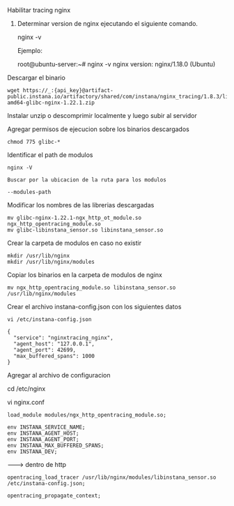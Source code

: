 Habilitar tracing nginx

1. Determinar version de nginx ejecutando el siguiente comando.

	nginx -v

   Ejemplo:

   	root@ubuntu-server:~# nginx -v
	nginx version: nginx/1.18.0 (Ubuntu)

Descargar el binario

	wget https://_:{api_key}@artifact-public.instana.io/artifactory/shared/com/instana/nginx_tracing/1.8.3/linux-amd64-glibc-nginx-1.22.1.zip


Instalar unzip o descomprimir localmente y luego subir al servidor

Agregar permisos de ejecucion sobre los binarios descargados

	chmod 775 glibc-*


Identificar el path de modulos

	nginx -V

	Buscar por la ubicacion de la ruta para los modulos
	
	--modules-path

Modificar los nombres de las librerias descargadas


	mv glibc-nginx-1.22.1-ngx_http_ot_module.so ngx_http_opentracing_module.so
	mv glibc-libinstana_sensor.so libinstana_sensor.so

Crear la carpeta de modulos en caso no existir

	mkdir /usr/lib/nginx
	mkdir /usr/lib/nginx/modules


Copiar los binarios en la carpeta de modulos de nginx

	mv ngx_http_opentracing_module.so libinstana_sensor.so /usr/lib/nginx/modules


Crear el archivo instana-config.json con los siguientes datos

	vi /etc/instana-config.json
	
	{
	  "service": "nginxtracing_nginx",
	  "agent_host": "127.0.0.1",
	  "agent_port": 42699,
	  "max_buffered_spans": 1000
	}



Agregar al archivo de configuracion

cd /etc/nginx

vi nginx.conf

	load_module modules/ngx_http_opentracing_module.so; 
	
	env INSTANA_SERVICE_NAME;
	env INSTANA_AGENT_HOST;
	env INSTANA_AGENT_PORT;
	env INSTANA_MAX_BUFFERED_SPANS;
	env INSTANA_DEV;
	
---> dentro de http
	
	opentracing_load_tracer /usr/lib/nginx/modules/libinstana_sensor.so /etc/instana-config.json;
	
	opentracing_propagate_context;


